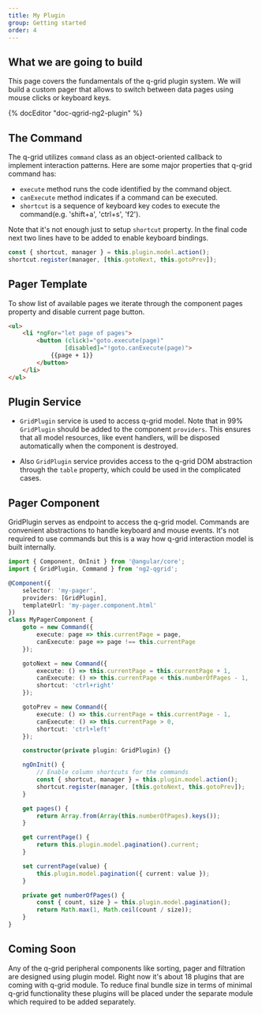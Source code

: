 ```yaml
---
title: My Plugin
group: Getting started
order: 4
---
```


## What we are going to build

This page covers the fundamentals of the q-grid plugin system. We will build a custom pager that allows to switch between data pages using mouse clicks or keyboard keys.

{% docEditor "doc-qgrid-ng2-plugin" %}

## The Command

The q-grid utilizes `command` class as an object-oriented callback to implement interaction patterns. Here are some major properties that q-grid command has:

* `execute` method runs the code identified by the command object. 
* `canExecute` method indicates if a command can be executed.
* `shortcut` is a sequence of keyboard key codes to execute the command(e.g. 'shift+a', 'ctrl+s', 'f2').

Note that it's not enough just to setup `shortcut` property. In the final code next two lines have to be added to enable keyboard bindings.

```typescript
const { shortcut, manager } = this.plugin.model.action();
shortcut.register(manager, [this.gotoNext, this.gotoPrev]);
```

## Pager Template

To show list of available pages we iterate through the component pages property and disable current page button. 

```html
<ul>
	<li *ngFor="let page of pages">
        <button (click)="goto.execute(page)" 
                [disabled]="!goto.canExecute(page)">
			{{page + 1}}
		</button>
	</li>
</ul>

```

## Plugin Service

* `GridPlugin` service is used to access q-grid model. Note that in 99% `GridPlugin` should be added to the component `providers`. This ensures that all model resources, like event handlers, will be disposed automatically when the component is destroyed. 

* Also `GridPlugin` service provides access to the q-grid DOM abstraction through the `table` property, which could be used in the complicated cases.

## Pager Component

GridPlugin serves as endpoint to access the q-grid model. Commands are convenient abstractions to handle keyboard and mouse events. It's not required to use commands but this is a way how q-grid interaction model is built internally.

```typescript
import { Component, OnInit } from '@angular/core';
import { GridPlugin, Command } from 'ng2-qgrid';

@Component({
    selector: 'my-pager',
    providers: [GridPlugin],
    templateUrl: 'my-pager.component.html'
})
class MyPagerComponent {
    goto = new Command({
        execute: page => this.currentPage = page,
        canExecute: page => page !== this.currentPage
    });

    gotoNext = new Command({
        execute: () => this.currentPage = this.currentPage + 1,
        canExecute: () => this.currentPage < this.numberOfPages - 1,
        shortcut: 'ctrl+right'
    });

    gotoPrev = new Command({
        execute: () => this.currentPage = this.currentPage - 1,
        canExecute: () => this.currentPage > 0,
        shortcut: 'ctrl+left'
    });

    constructor(private plugin: GridPlugin) {}

    ngOnInit() {
        // Enable column shortcuts for the commands
        const { shortcut, manager } = this.plugin.model.action();
        shortcut.register(manager, [this.gotoNext, this.gotoPrev]);
    }

    get pages() {
        return Array.from(Array(this.numberOfPages).keys());
    }

    get currentPage() {
        return this.plugin.model.pagination().current;
    }

    set currentPage(value) {
        this.plugin.model.pagination({ current: value });
    }

    private get numberOfPages() {
        const { count, size } = this.plugin.model.pagination();
        return Math.max(1, Math.ceil(count / size));
    }
}
```

## Coming Soon

Any of the q-grid peripheral components like sorting, pager and filtration are designed using plugin model. Right now it's about 18 plugins that are coming with q-grid module. To reduce final bundle size in terms of minimal q-grid functionality these plugins will be placed under the separate module which required to be added separately.
